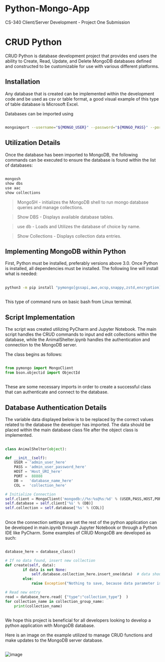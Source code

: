 # Python-Mongo-App
CS-340 Client/Server Development - Project One Submission

# CRUD Python

CRUD Python is database development project that provides end users the ability to Create, Read, Update, and Delete MongoDB databases defined and constructed to be customizable for use with various different platforms.

##
## Installation

Any database that is created can be implemented within the development code and be used as csv or table format, a good visual example of this type of table database is Microsoft Excel.

Databases can be imported using

##
```bash
mongoimport --username="${MONGO_USER}" --password="${MONGO_PASS}" --port="${MONGO_PORT}" --host="${MONGO_HOST}" --collection animal --authenticationDatabase admin --file / CVS_DIRECTORY_HERE --type csv --headerline --db AAC
``` 
##

## Utilization Details

Once the database has been imported to MongoDB, the following commands can be executed to ensure the database is found within the list of databases:

##
```bash
mongosh
show dbs
use aac
show collections
```

> MongoSH - initializes the MongoDB shell to run mongo database queries and manage collections.

> Show DBS - Displays available database tables.

> use db - Loads and Utilizes the database of choice by name.

> Show Collections - Displays collection data entries.
##

## Implementing MongoDB within Python

First, Python must be installed, preferably versions above 3.0. Once Python is installed, all dependencies must be installed. The following line will install what is needed:

##
```bash
python3 -m pip install "pymongo[gssapi,aws,ocsp,snappy,zstd,encryption]"
```
##

This type of command runs on basic bash from Linux terminal.

## Script Implementation

The script was created utilizing PyCharm and Jupyter Notebook. The main script handles the CRUD  commands to input and edit collections within the database, while the AnimalShelter.ipynb handles the authentication and connection to the MongoDB server.

The class begins as follows:

##
```python
from pymongo import MongoClient
from bson.objectid import ObjectId
```
##

These are some necessary imports in order to create a successful class that can authenticate and connect to the database.

## Database Authentication Details

The variable data displayed below is to be replaced by the correct values related to the database the developer has imported. The data should be placed within the main database class file after the object class is implemented.
##

```python
class AnimalShelter(object):

def __init__(self):
    USER = 'admin_user_here'
    PASS = 'admin_user_password_here'
    HOST = 'Host_URI_here'
    PORT =  88888
    DB =   'database_name_here'
    COL =  'collection_here'

# Initialize Connection
self.client = MongoClient('mongodb://%s:%s@%s:%d' % (USER,PASS,HOST,PORT))
self.database = self.client['%s' % (DB)]
self.collection = self.database['%s' % (COL)]
```

##
Once the connection settings are set the rest of the python application can be developed in main.ipynb through Jupyter Notebook or through a Python IDE like PyCharm. Some examples of CRUD MongoDB are developed as such:
##

```python
database_here = database_class()

# If no data found, insert new collection
def create(self, data):
        if data is not None:
		    self.database.collection_here.insert_one(data)  # data should be dictionary            
        else:
            raise Exception("Nothing to save, because data parameter is empty")

# Read new entry
read = database_here.read( {"type":"collection_type"}  )
for collection_name in collection_group_name:
    print(collection_name)
```
##

We hope this project is beneficial for all developers looking to develop a python application with MongoDB database.


Here is an image on the example utilized to manage CRUD functions and make updates to the MongoDB server database.
##

![image](https://github.com/GLIKCH/Python-Mongo-App/assets/53536316/f4c8b9b1-c963-48ce-9175-2b3baa670256)

